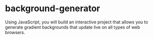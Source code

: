 # background-generator
Using JavaScript, you will build an interactive project that allows you to generate gradient backgrounds that update live on all types of web browsers.
